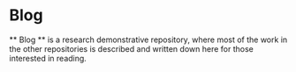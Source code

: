 # Blog
** Blog ** is a research demonstrative repository, where most of the work in the other repositories is described and written down here for those interested in reading.
